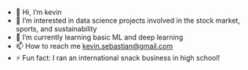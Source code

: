 - 👋 Hi, I’m kevin
- 👀 I’m interested in data science projects involved in the stock market, sports, and sustainability
- 🌱 I’m currently learning basic ML and deep learning
- 📫 How to reach me kevin.sebastian@gmail.com
- ⚡ Fun fact: I ran an international snack business in high school!

<!---
kevin-seb/kevin-seb is a ✨ special ✨ repository because its `README.md` (this file) appears on your GitHub profile.
You can click the Preview link to take a look at your changes.
--->
